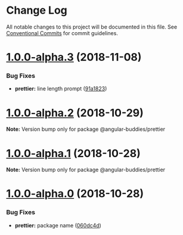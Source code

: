 # Change Log

All notable changes to this project will be documented in this file.
See [Conventional Commits](https://conventionalcommits.org) for commit guidelines.

# [1.0.0-alpha.3](https://github.com/noelmace/prettier-schematics/compare/v1.0.0-alpha.2...v1.0.0-alpha.3) (2018-11-08)

### Bug Fixes

* **prettier:** line length prompt ([91a1823](https://github.com/noelmace/prettier-schematics/commit/91a1823))

# [1.0.0-alpha.2](https://github.com/noelmace/prettier-schematics/compare/v1.0.0-alpha.1...v1.0.0-alpha.2) (2018-10-29)

**Note:** Version bump only for package @angular-buddies/prettier

# [1.0.0-alpha.1](https://github.com/noelmace/prettier-schematics/compare/v1.0.0-alpha.0...v1.0.0-alpha.1) (2018-10-28)

**Note:** Version bump only for package @angular-buddies/prettier

# [1.0.0-alpha.0](https://github.com/noelmace/prettier-schematics/compare/v0.5.0...v1.0.0-alpha.0) (2018-10-28)

### Bug Fixes

* **prettier:** package name ([060dc4d](https://github.com/noelmace/prettier-schematics/commit/060dc4d))
